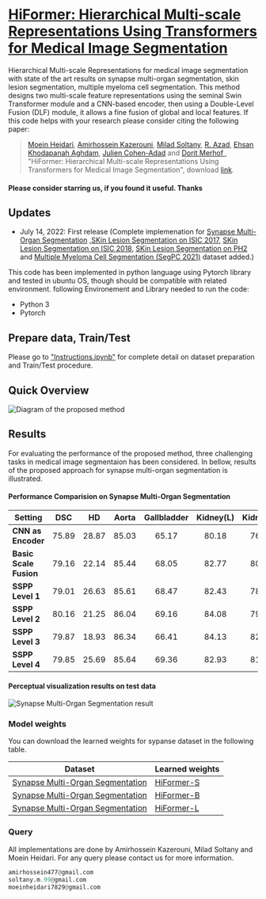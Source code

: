 # [HiFormer: Hierarchical Multi-scale Representations Using Transformers for Medical Image Segmentation]()

Hierarchical Multi-scale Representations for medical image segmentation with state of the art results on synapse multi-organ segmentation, skin lesion segmentation, multiple myeloma cell segmentation. This method designs two multi-scale feature representations using the seminal Swin Transformer module and a CNN-based encoder, then using a Double-Level Fusion (DLF) module, it allows a fine fusion of global and local features.
If this code helps with your research please consider citing the following paper:
</br>
> [Moein Heidari](https://scholar.google.com/citations?user=mir8D5UAAAAJ&hl=en&oi=sra), [Amirhossein Kazerouni](https://scholar.google.com/citations?user=aKDCc3MAAAAJ&hl=en), [Milad Soltany](https://scholar.google.com/citations?view_op=list_works&hl=en&hl=en&user=Gm23tVgAAAAJ), [R. Azad](https://scholar.google.com/citations?hl=en&user=Qb5ildMAAAAJ&view_op=list_works&sortby=pubdate), [Ehsan Khodapanah Aghdam](https://scholar.google.com/citations?user=a4DcyOYAAAAJ&hl=en), [Julien Cohen-Adad](https://scholar.google.ca/citations?user=6cAZ028AAAAJ&hl=en) and [Dorit Merhof
](https://scholar.google.com/citations?user=JH5HObAAAAAJ&sortby=pubdate), "HiFormer: Hierarchical Multi-scale Representations Using Transformers for Medical Image Segmentation", download [link]().


#### Please consider starring us, if you found it useful. Thanks

## Updates
- July 14, 2022: First release (Complete implemenation for [Synapse Multi-Organ Segmentation](https://www.synapse.org/#!Synapse:syn3193805/wiki/) ,[SKin Lesion Segmentation on ISIC 2017](https://challenge.isic-archive.com/landing/2017/), [SKin Lesion Segmentation on ISIC 2018](https://challenge2018.isic-archive.com/), [SKin Lesion Segmentation on PH2](https://www.fc.up.pt/addi/ph2%20database.html) and [Multiple Myeloma Cell Segmentation (SegPC 2021)](https://www.kaggle.com/sbilab/segpc2021dataset) dataset added.)

This code has been implemented in python language using Pytorch library and tested in ubuntu OS, though should be compatible with related environment. following Environement and Library needed to run the code:

- Python 3
- Pytorch

## Prepare data, Train/Test
Please go to ["Instructions.ipynb"](https://github.com/amirhossein-kz/HiFormer/blob/main/Instructions.ipynb) for complete detail on dataset preparation and Train/Test procedure. 

## Quick Overview
![Diagram of the proposed method](https://github.com/amirhossein-kz/HiFormer/blob/main/Figures/Model%20Overview.png)

## Results
For evaluating the performance of the proposed method, three challenging tasks in medical image segmentaion has been considered. In bellow, results of the proposed approach for synapse multi-organ segmentation is illustrated.
</br>

#### Performance Comparision on Synapse Multi-Organ Segmentation


|**Setting**| DSC   | HD | Aorta | Gallbladder | Kidney(L) | Kidney(R)| Liver | Pancreas| Spleen | Stomach |
| ------------------------------------------------------------------------------ |:----------------:|:---------------:|:-------:|:-----------:|:---------:|:----------------:|:-------:|:----------------:|:-------:|:-------:|
| **CNN as Encoder**                                                             | 75.89          | 28.87         | 85.03 | 65.17     | 80.18   | 76.38          | 90.49 | 57.29          | 85.68 | 69.93 |
| **Basic Scale Fusion**                                                         | 79.16          | 22.14         | 85.44 | 68.05     | 82.77   | 80.79          | 93.80 | 58.74          | 87.78 | 75.96 |
| **SSPP Level 1**                                                               | 79.01         | 26.63         | 85.61 | 68.47     | 82.43   | 78.02         | 94.19 | 58.52          | 88.34 | 76.46 |
| **SSPP Level 2**                                                               | 80.16          | 21.25         | 86.04 | 69.16     | 84.08   | 79.88          | 93.53 | 61.19          | 89.00 | 78.40 |
| **SSPP Level 3**                                                               | 79.87          | 18.93         | 86.34 | 66.41    | 84.13   | 82.40          | 93.73 | 59.28          | 89.66 | 76.99 |
| **SSPP Level 4**                                                               | 79.85          | 25.69         | 85.64 | 69.36     | 82.93   | 81.25          | 93.09 | 63.18          | 87.80 | 75.56 |


#### Perceptual visualization results on test data

![Synapse Multi-Organ Segmentation result](https://github.com/amirhossein-kz/HiFormer/blob/main/Figures/synapse.png)

### Model weights
You can download the learned weights for sypanse dataset in the following table. 

Dataset |Learned weights
------------ | -------------
[Synapse Multi-Organ Segmentation]() |[HiFormer-S]()
[Synapse Multi-Organ Segmentation]() |[HiFormer-B]()
[Synapse Multi-Organ Segmentation]() | [HiFormer-L]()



### Query
All implementations are done by Amirhossein Kazerouni, Milad Soltany and Moein Heidari. For any query please contact us for more information.

```python
amirhossein477@gmail.com
soltany.m.99@gmail.com
moeinheidari7829@gmail.com

```

